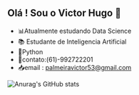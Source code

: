 ## Olá ! Sou o Victor Hugo 👋
- 📊Atualmente estudando Data Science 
- 📚 Estudante de Inteligencia Artificial
- 🐍Python
- 📱contato:(61)-992722201
- 📥email : palmeiravictor53@gmail.com

![Anurag's GitHub stats](https://github-readme-stats.vercel.app/api?username=anuraghazra&show_icons=true&theme=noctis_minimus)

